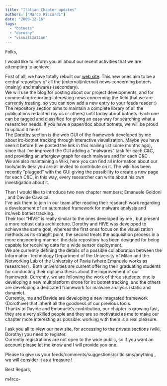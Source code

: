 ```yaml
---
title: "Italian Chapter updates"
authors: ["Marco Riccardi"]
date: "2009-12-16"
tags: 
  - "botnets"
  - "dorothy"
  - "visualization"
---
```


Folks,  
  
I would like to inform you all about our recent activities that we are attempting to achieve.  

First of all, we have totally rebuilt our [web site](http://www.honeynet.it/ "The Italian Honeynet Project"). This new ones aim to be a central repository of all the (external/internal) news concerning botnets (mainly) and malwares (secondary).  
We will use the blog for posting about our project developments, and for commenting/reporting interesting news concerning the field that we are currently treating, so you can now add a new entry to your feeds reader :)  
The repository section aims to maintain a complete library of all the publications redacted (by us or others) until today about botnets. Each one can be tagged and classified for giving an easy way for searching what a researcher needs. If you have a paper/doc about botnets, we will be proud to upload it here!  
The [Dorothy](http://www.honeynet.it/dorothy/ "The Italian Honeynet Project") section is the web GUI of the framework developed by me about irc-botnet tracking through interactive visualization. Maybe you have seen it before (I’ve posted the link in this mailing list some months ago), since that I’ve improved the GUI adding a “malwares” task for each C&C, and providing an afterglow graph for each malware and for each C&C .  
We are also maintaining a Wiki, here you can find all information about our tools/activities: you are all invited to contribute on it. The wiki has been recently "plugged" with the GUI giving the possibility to create a new page for each C&C, in this way, every researcher can write about his own investigation about it.  

Then I would like to introduce two new chapter members: Emanuele Goldoni , and Davide Cavalca.  
I’ve ask them to join in our team after reading their research work regarding a development of an automated framework for malware analysis and irc/web botnet tracking.  
Their tool “HIVE” is really similar to the ones developed by me , but present a more robust data architecture. Dorothy and HIVE was developed to achieve the same goal, whereas the first ones focus on the visualization methods as its straight point, the second treats the acquisition process in a more engineering manner: the data repository has been designed for being capable for receiving data for a wide sensor deployment.  
We are currently defining the details of a possible collaboration between the Information Technology Department of the University of Milan and the Networking Lab of the University of Pavia (where Emanuele works as researcher) . Both universities are current offering their graduating students for conducting their diploma thesis about the improvement of our framework. Currently, we are following the work of three students: one is developing a new multiplatform drone for irc botnet tracking, and the others are developing a dedicated framework for malware analysis (static and dynamic).  
Currently, me and Davide are developing a new integrated framework (Dorothive) that inherit all the goodness of our previous tools.  
Thanks to Davide and Emanuele’s contribution, our chapter is growing fast, they are a very skilled people and they are so motivated as me to make our chapter more interesting as possible: working with them is a real pleasure.  

I ask you all to view our new site, for accessing to the private sections (wiki, Dorothy) you need to register.  
Currently registrations are not open to the wide public, so if you want an account please let me know and I will provide you one.  

Please to give us your feeds/comments/suggestions/criticisms/anything , we will consider it as a treasure !  

Best Regars,  

m4rco-
